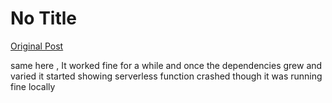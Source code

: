# No Title

[Original Post](https://discourse.onlinedegree.iitm.ac.in/t/169029/277)

<p>same here , It worked fine for a while and once the dependencies grew and varied it started showing serverless function crashed though it was running fine locally</p>